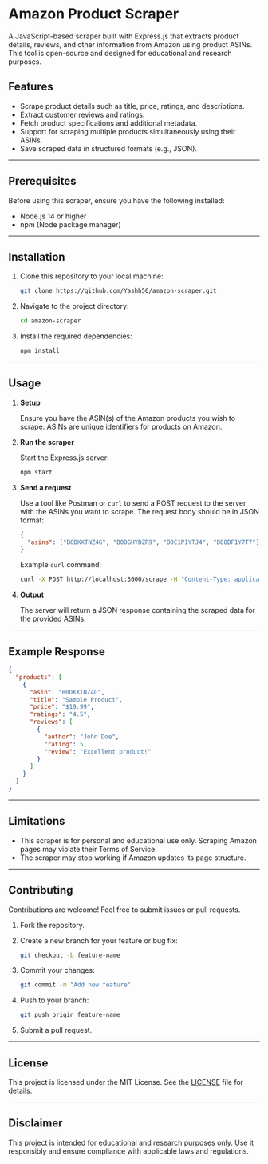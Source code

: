 # Amazon Product Scraper

A JavaScript-based scraper built with Express.js that extracts product details, reviews, and other information from Amazon using product ASINs. This tool is open-source and designed for educational and research purposes.

## Features

- Scrape product details such as title, price, ratings, and descriptions.
- Extract customer reviews and ratings.
- Fetch product specifications and additional metadata.
- Support for scraping multiple products simultaneously using their ASINs.
- Save scraped data in structured formats (e.g., JSON).

---

## Prerequisites

Before using this scraper, ensure you have the following installed:

- Node.js 14 or higher
- npm (Node package manager)

---

## Installation

1. Clone this repository to your local machine:

   ```bash
   git clone https://github.com/Yashh56/amazon-scraper.git
   ```

2. Navigate to the project directory:

   ```bash
   cd amazon-scraper
   ```

3. Install the required dependencies:

   ```bash
   npm install
   ```

---

## Usage

1. **Setup**

   Ensure you have the ASIN(s) of the Amazon products you wish to scrape. ASINs are unique identifiers for products on Amazon.

2. **Run the scraper**

   Start the Express.js server:

   ```bash
   npm start
   ```

3. **Send a request**

   Use a tool like Postman or `curl` to send a POST request to the server with the ASINs you want to scrape. The request body should be in JSON format:

   ```json
   {
     "asins": ["B0DKXTNZ4G", "B0DGHYDZR9", "B0C1P1YTJ4", "B08DF1Y7T7"]
   }
   ```

   Example `curl` command:

   ```bash
   curl -X POST http://localhost:3000/scrape -H "Content-Type: application/json" -d '{"asins": ["B0DKXTNZ4G", "B0DGHYDZR9"]}'
   ```

4. **Output**

   The server will return a JSON response containing the scraped data for the provided ASINs.

---

## Example Response

```json
{
  "products": [
    {
      "asin": "B0DKXTNZ4G",
      "title": "Sample Product",
      "price": "$19.99",
      "ratings": "4.5",
      "reviews": [
        {
          "author": "John Doe",
          "rating": 5,
          "review": "Excellent product!"
        }
      ]
    }
  ]
}
```

---

## Limitations

- This scraper is for personal and educational use only. Scraping Amazon pages may violate their Terms of Service.
- The scraper may stop working if Amazon updates its page structure.

---

## Contributing

Contributions are welcome! Feel free to submit issues or pull requests.

1. Fork the repository.
2. Create a new branch for your feature or bug fix:

   ```bash
   git checkout -b feature-name
   ```

3. Commit your changes:

   ```bash
   git commit -m "Add new feature"
   ```

4. Push to your branch:

   ```bash
   git push origin feature-name
   ```

5. Submit a pull request.

---

## License

This project is licensed under the MIT License. See the [LICENSE](LICENSE) file for details.

---

## Disclaimer

This project is intended for educational and research purposes only. Use it responsibly and ensure compliance with applicable laws and regulations.
